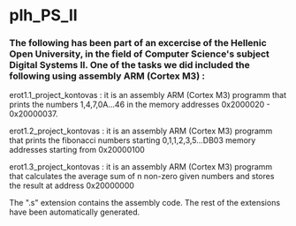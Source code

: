 # plh_PS_II

### The following has been part of an excercise of the Hellenic Open University, in the field of Computer Science's subject Digital Systems II. One of the tasks we did included the following using assembly ARM (Cortex M3) :   

erot1.1_project_kontovas : it is an assembly ARM (Cortex M3) programm that prints the numbers 1,4,7,0A...46 in the memory addresses 0x2000020 - 0x20000037.

erot1.2_project_kontovas : it is an assembly ARM (Cortex M3) programm that prints the fibonacci numbers starting 0,1,1,2,3,5...DB03 memory addresses starting from 0x20000100

erot1.3_project_kontovas : it is an assembly ARM (Cortex M3) programm that calculates the average sum of n non-zero given numbers and stores the result at address 0x20000000





The ".s" extension contains the assembly code. The rest of the extensions have been automatically generated.
